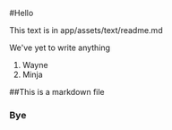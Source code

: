 #Hello

This text is in app/assets/text/readme.md
  
We've yet to write anything

1. Wayne
2. Minja

##This is a markdown file
### Bye
